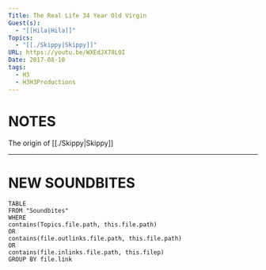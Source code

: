 ```yaml
---
Title: The Real Life 34 Year Old Virgin
Guest(s):
  - "[[Hila|Hila]]"
Topics:
  - "[[./Skippy|Skippy]]"
URL: https://youtu.be/WXEdJX78L0I
Date: 2017-08-10
tags:
  - H3
  - H3H3Productions
---
```

# NOTES
The origin of [[./Skippy|Skippy]]

___
# NEW SOUNDBITES
``` dataview
TABLE
FROM "Soundbites"
WHERE 
contains(Topics.file.path, this.file.path) 
OR 
contains(file.outlinks.file.path, this.file.path)
OR
contains(file.inlinks.file.path, this.filep)
GROUP BY file.link
```
